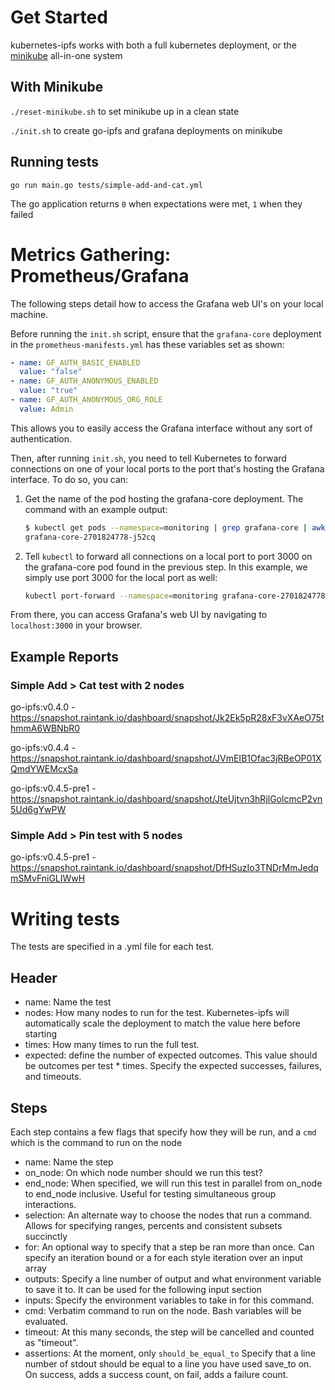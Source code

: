 Get Started
===========

kubernetes-ipfs works with both a full kubernetes deployment, or the
[minikube](https://kubernetes.io/docs/getting-started-guides/minikube/)
all-in-one system

With Minikube
-------------

`./reset-minikube.sh` to set minikube up in a clean state

`./init.sh` to create go-ipfs and grafana deployments on minikube

Running tests
-------------

`go run main.go tests/simple-add-and-cat.yml`

The go application returns `0` when expectations were met, `1` when they failed


Metrics Gathering: Prometheus/Grafana
=====================================

The following steps detail how to access the Grafana web UI's on your local
machine.

Before running the `init.sh` script, ensure that the `grafana-core` deployment
in the `prometheus-manifests.yml` has these variables set as shown:

```yml
- name: GF_AUTH_BASIC_ENABLED
  value: "false"
- name: GF_AUTH_ANONYMOUS_ENABLED
  value: "true"
- name: GF_AUTH_ANONYMOUS_ORG_ROLE
  value: Admin
```

This allows you to easily access the Grafana interface without any sort of
authentication.

Then, after running `init.sh`, you need to tell Kubernetes to forward
connections on one of your local ports to the port that's hosting the Grafana
interface. To do so, you can:

1.  Get the name of the pod hosting the grafana-core deployment. The command
    with an example output:

    ``` sh
    $ kubectl get pods --namespace=monitoring | grep grafana-core | awk '{print $1}'
    grafana-core-2701824778-j52cq
    ```

2.  Tell `kubectl` to forward all connections on a local port to port 3000 on
    the grafana-core pod found in the previous step. In this example, we simply
    use port 3000 for the local port as well:

    ``` sh
    kubectl port-forward --namespace=monitoring grafana-core-2701824778-j52cq 3000:3000
    ```

From there, you can access Grafana's web UI by navigating to `localhost:3000` in
your browser.


Example Reports
---------------

### Simple Add > Cat test with 2 nodes

go-ipfs:v0.4.0 - https://snapshot.raintank.io/dashboard/snapshot/Jk2Ek5pR28xF3vXAeO75thmmA6WBNbR0

go-ipfs:v0.4.4 - https://snapshot.raintank.io/dashboard/snapshot/JVmEIB1Ofac3jRBeOP01XQmdYWEMcxSa

go-ipfs:v0.4.5-pre1 - https://snapshot.raintank.io/dashboard/snapshot/JteUjtvn3hRjlGolcmcP2vn5Ud6gYwPW

### Simple Add > Pin test with 5 nodes

go-ipfs:v0.4.5-pre1 - https://snapshot.raintank.io/dashboard/snapshot/DfHSuzIo3TNDrMmJedqmSMvFniGLIWwH


Writing tests
=============

The tests are specified in a .yml file for each test.

Header
------

-   name: Name the test
-   nodes: How many nodes to run for the test. Kubernetes-ipfs will
    automatically scale the deployment to match the value here before starting
-   times: How many times to run the full test.
-   expected: define the number of expected outcomes. This value should be
    outcomes per test * times. Specify the expected successes, failures, and
    timeouts.

Steps
-----

Each step contains a few flags that specify how they will be run, and a `cmd` which is the command to run on the node

-   name: Name the step
-   on_node: On which node number should we run this test?
-   end_node: When specified, we will run this test in parallel from on_node
    to end_node inclusive. Useful for testing simultaneous group interactions.
-   selection: An alternate way to choose the nodes that run a command.  Allows
    for specifying ranges, percents and consistent subsets succinctly
-   for: An optional way to specify that a step be ran more than once.  Can
    specify an iteration bound or a for each style iteration over an input array
-   outputs: Specify a line number of output and what environment variable to
    save it to. It can be used for the following input section
-   inputs: Specify the environment variables to take in for this command.
-   cmd: Verbatim command to run on the node. Bash variables will be evaluated.
-   timeout: At this many seconds, the step will be cancelled and counted as
    "timeout".
-   assertions: At the moment, only `should_be_equal_to` Specify that a line
    number of stdout should be equal to a line you have used save_to on. On
    success, adds a success count, on fail, adds a failure count.


